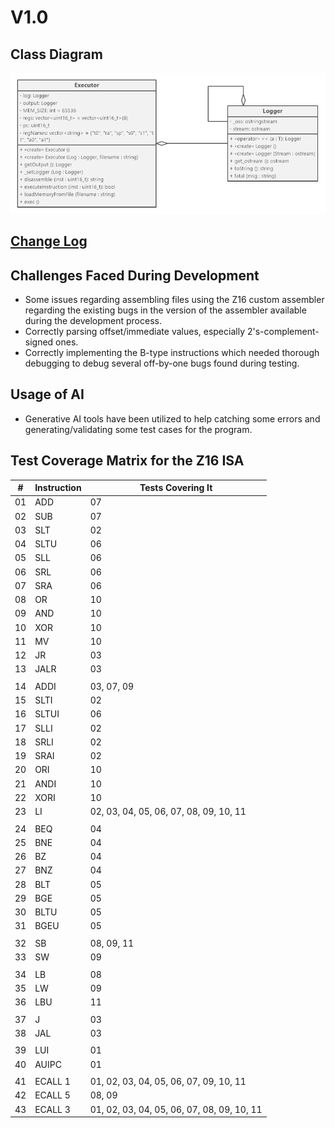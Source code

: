 # V1.0

## Class Diagram

![class_diagram_v1.0.png](v1.0/class_diagram_v1.0.png)

## [Change Log](CHANGELOG.md)

## Challenges Faced During Development
- Some issues regarding assembling files using the Z16 custom assembler regarding the existing bugs in the version of the assembler available during the development process.
- Correctly parsing offset/immediate values, especially 2's-complement-signed ones.
- Correctly implementing the B-type instructions which needed thorough debugging to debug several off-by-one bugs found during testing.

## Usage of AI
- Generative AI tools have been utilized to help catching some errors and generating/validating some test cases for the program.

## Test Coverage Matrix for the Z16 ISA


| #  | Instruction | Tests Covering It                          |
|----|-------------|--------------------------------------------|
| 01 | ADD         | 07                                         |
| 02 | SUB         | 07                                         |
| 03 | SLT         | 02                                         |
| 04 | SLTU        | 06                                         |
| 05 | SLL         | 06                                         |
| 06 | SRL         | 06                                         |
| 07 | SRA         | 06                                         |
| 08 | OR          | 10                                         |
| 09 | AND         | 10                                         |
| 10 | XOR         | 10                                         |
| 11 | MV          | 10                                         |
| 12 | JR          | 03                                         |
| 13 | JALR        | 03                                         |
|    |             |                                            |
| 14 | ADDI        | 03, 07, 09                                 |
| 15 | SLTI        | 02                                         |
| 16 | SLTUI       | 06                                         |
| 17 | SLLI        | 02                                         |
| 18 | SRLI        | 02                                         |
| 19 | SRAI        | 02                                         |
| 20 | ORI         | 10                                         |
| 21 | ANDI        | 10                                         |
| 22 | XORI        | 10                                         |
| 23 | LI          | 02, 03, 04, 05, 06, 07, 08, 09, 10, 11     |
|    |             |                                            |
| 24 | BEQ         | 04                                         |
| 25 | BNE         | 04                                         |
| 26 | BZ          | 04                                         |
| 27 | BNZ         | 04                                         |
| 28 | BLT         | 05                                         |
| 29 | BGE         | 05                                         |
| 30 | BLTU        | 05                                         |
| 31 | BGEU        | 05                                         |
|    |             |                                            |
| 32 | SB          | 08, 09, 11                                 |
| 33 | SW          | 09                                         |
|    |             |                                            |
| 34 | LB          | 08                                         |
| 35 | LW          | 09                                         |
| 36 | LBU         | 11                                         |
|    |             |                                            |
| 37 | J           | 03                                         |
| 38 | JAL         | 03                                         |
|    |             |                                            |
| 39 | LUI         | 01                                         |
| 40 | AUIPC       | 01                                         |
|    |             |                                            |
| 41 | ECALL 1     | 01, 02, 03, 04, 05, 06, 07, 09, 10, 11     |
| 42 | ECALL 5     | 08, 09                                     |
| 43 | ECALL 3     | 01, 02, 03, 04, 05, 06, 07, 08, 09, 10, 11 |
